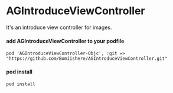 # AGIntroduceViewController
It's an introduce view controller for images.

#### add AGIntroduceViewController to your podfile

`pod 'AGIntroduceViewController-Objc', :git => "https://github.com/Bomiishere/AGIntroduceViewController.git"`

#### pod install

`pod install `
